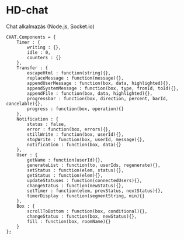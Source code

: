# HD-chat
Chat alkalmazás (Node.js, Socket.io)

    CHAT.Components = {
        Timer : {
            writing : {},
            idle : 0,
            counters : {}
        },
        Transfer : {
            escapeHtml : function(string){},
            replaceMessage : function(message){},
            appendUserMessage : function(box, data, highlighted){},
            appendSystemMessage : function(box, type, fromId, toId){},
            appendFile : function(box, data, highlighted){},
            progressbar : function(box, direction, percent, barId, cancelable){},
            progress : function(box, operation){}
        },
        Notification : {
            status : false,
            error : function(box, errors){},
            stillWrite : function(box, userId){},
            stopWrite : function(box, userId, message){},
            notification : function(box, data){}
        },
        User : {
            getName : function(userId){},
            generateList : function(to, userIds, regenerate){},
            setStatus : function(elem, status){},
            getStatus : function(elem){},
            updateStatuses : function(connectedUsers){},
            changeStatus : function(newStatus){},
            setTimer : function(elem, prevStatus, nextStatus){},
            timerDisplay : function(segmentString, min){}
        },
        Box : {
            scrollToBottom : function(box, conditional){},
            changeStatus : function(box, newStatus){},
            fill : function(box, roomName){}
        }
    };
